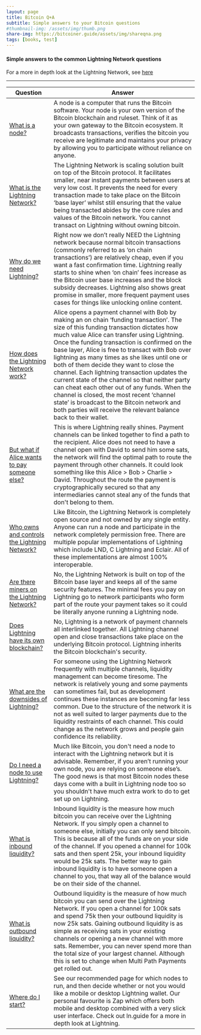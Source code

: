 ```yaml
---
layout: page
title: Bitcoin Q+A
subtitle: Simple answers to your Bitcoin questions
#thumbnail-img: /assets/img/thumb.png
share-img: https://bitcoiner.guide/assets/img/shareqna.png
tags: [books, test]
---
```


#### Simple answers to the common Lightning Network questions

For a more in depth look at the Lightning Network, see [here](/lightning)

***

| Question                                                   | Answer                                                                             |
|------------------------------------------------------------|------------------------------------------------------------------------------------|  
| [What is a node?]() | A node is a computer that runs the Bitcoin software. Your node is your own version of the Bitcoin blockchain and ruleset. Think of it as your own gateway to the Bitcoin ecosystem. It broadcasts transactions, verifies the bitcoin you receive are legitimate and maintains your privacy by allowing you to participate without reliance on anyone. |
| [What is the Lightning Network?]() | The Lightning Network is scaling solution built on top of the Bitcoin protocol. It facilitates smaller, near instant payments between users at very low cost. It prevents the need for every transaction made to take place on the Bitcoin ‘base layer’ whilst still ensuring that the value being transacted abides by the core rules and values of the Bitcoin network. You cannot transact on Lightning without owning bitcoin. |
| [Why do we need Lightning?]() | Right now we don’t really NEED the Lightning network because normal bitcoin transactions (commonly referred to as ‘on chain transactions’) are relatively cheap, even if you want a fast confirmation time. Lightning really starts to shine when ‘on chain’ fees increase as the Bitcoin user base increases and the block subsidy decreases. Lightning also shows great promise in smaller, more frequent payment uses cases for things like unlocking online content. |
| [How does the Lightning Network work?]() | Alice opens a payment channel with Bob by making an on chain ‘funding transaction’. The size of this funding transaction dictates how much value Alice can transfer using Lightning. Once the funding transaction is confirmed on the base layer, Alice is free to transact with Bob over lightning as many times as she likes until one or both of them decide they want to close the channel. Each lightning transaction updates the current state of the channel so that neither party can cheat each other out of any funds. When the channel is closed, the most recent ‘channel state’ is broadcast to the Bitcoin network and both parties will receive the relevant balance back to their wallet. |
| [But what if Alice wants to pay someone else?]() | This is where Lightning really shines.  Payment channels can be linked together to find a path to the recipient. Alice does not need to have a channel open with David to send him some sats, the network will find the optimal path to route the payment through other channels. It could look something like this Alice > Bob > Charlie > David. Throughout the route the payment is cryptographically secured so that any intermediaries cannot steal any of the funds that don't belong to them. |
| [Who owns and controls the Lightning Network?]() | Like Bitcoin, the Lightning Network is completely open source and not owned by any single entity. Anyone can run a node and participate in the network completely permission free. There are multiple popular implementations of Lightning which include LND, C Lightning and Eclair. All of these implementations are almost 100% interoperable. |
| [Are there miners on the Lightning Network?]() | No, the Lightning Network is built on top of the Bitcoin base layer and keeps all of the same security features. The minimal fees you pay on Lightning go to network participants who form part of the route your payment takes so it could be literally anyone running a Lightning node. |
| [Does Lightning have its own blockchain?]() | No, Lightning is a network of payment channels all interlinked together. All Lightning channel open and close transactions take place on the underlying Bitcoin protocol. Lightning inherits the Bitcoin blockchain's security. |
| [What are the downsides of Lightning?]() | For someone using the Lightning Network frequently with multiple channels, liquidity management can become tiresome. The network is relatively young and some payments can sometimes fail, but as development continues these instances are becoming far less common. Due to the structure of the network it is not as well suited to larger payments due to the liquidity restraints of each channel. This could change as the network grows and people gain confidence its reliability. |
| [Do I need a node to use Lightning?]() | Much like Bitcoin, you don't need a node to interact with the Lightning network but it is advisable. Remember, if you aren’t running your own node, you are relying on someone else’s. The good news is that most Bitcoin nodes these days come with a built in Lightning node too so you shouldn't have much extra work to do to get set up on Lightning. |
| [What is inbound liquidity?]() |  Inbound liquidity is the measure how much bitcoin you can receive over the Lightning Network. If you simply open a channel to someone else, initially you can only send bitcoin. This is because all of the funds are on your side of the channel. If you opened a channel for 100k sats and then spent 25k, your inbound liquidity would be 25k sats. The better way to gain inbound liquidity is to have someone open a channel to you, that way all of the balance would be on their side of the channel. |
| [What is outbound liquidity?]() |  Outbound liquidity is the measure of how much bitcoin you can send over the Lightning Network. If you open a channel for 100k sats and spend 75k then your outbound liquidity is now 25k sats. Gaining outbound liquidity is as simple as receiving sats in your existing channels or opening a new channel with more sats. Remember, you can never spend more than the total size of your largest channel. Although this is set to change when Multi Path Payments get rolled out. |
| [Where do I start?]() | See our recommended page for which nodes to run, and then decide whether or not you would like a mobile or desktop Lightning wallet. Our personal favourite is Zap which offers both mobile and desktop combined with a very slick user interface. Check out ln.guide for a more in depth look at Lightning. |


    

